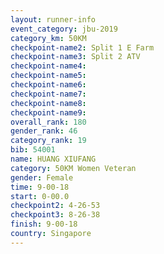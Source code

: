 ```yaml
---
layout: runner-info 
event_category: jbu-2019 
category_km: 50KM 
checkpoint-name2: Split 1 E Farm 
checkpoint-name3: Split 2 ATV 
checkpoint-name4: 
checkpoint-name5: 
checkpoint-name6: 
checkpoint-name7: 
checkpoint-name8: 
checkpoint-name9: 
overall_rank: 180
gender_rank: 46
category_rank: 19
bib: 54001
name: HUANG XIUFANG
category: 50KM Women Veteran
gender: Female
time: 9-00-18
start: 0-00.0
checkpoint2: 4-26-53
checkpoint3: 8-26-38
finish: 9-00-18
country: Singapore
---
```

